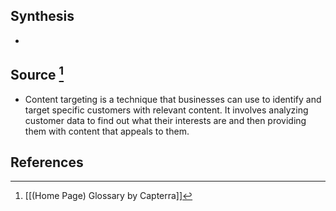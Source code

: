 ## Synthesis
- 
## Source [^1]
- Content targeting is a technique that businesses can use to identify and target specific customers with relevant content. It involves analyzing customer data to find out what their interests are and then providing them with content that appeals to them.
## References

[^1]: [[(Home Page) Glossary by Capterra]]